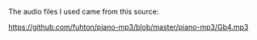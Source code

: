 The audio files I used came from this source:

https://github.com/fuhton/piano-mp3/blob/master/piano-mp3/Gb4.mp3
